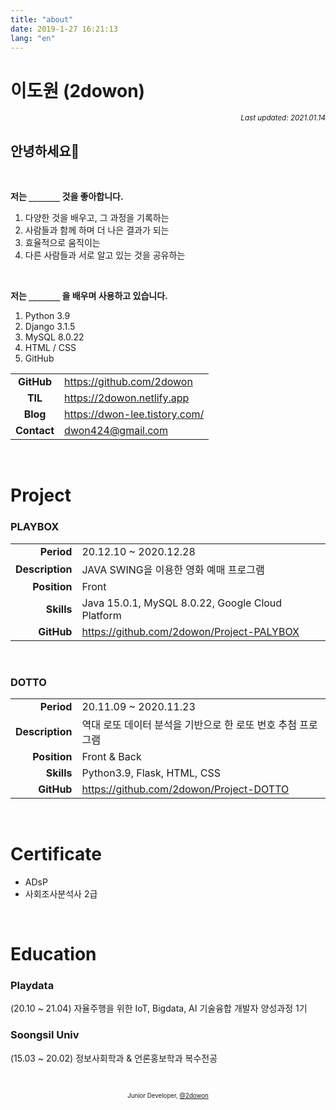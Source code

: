 ```yaml
---
title: "about"
date: 2019-1-27 16:21:13
lang: "en"
---
```


# 이도원 (2dowon)

<div align="right"><sub><i>Last updated: 2021.01.14</i></sub></div>

## 안녕하세요👋 

<br />

**저는 `_______` 것을 좋아합니다.**

1. 다양한 것을 배우고, 그 과정을 기록하는
2. 사람들과 함께 하며 더 나은 결과가 되는
3. 효율적으로 움직이는
4. 다른 사람들과 서로 알고 있는 것을 공유하는

<br />

**저는 `_______` 을 배우며 사용하고 있습니다.**

1. Python 3.9
2. Django 3.1.5
3. MySQL 8.0.22
4. HTML / CSS
5. GitHub

|             |                               |
| :---------: | ----------------------------- |
| **GitHub**  | https://github.com/2dowon     |
|   **TIL**   | https://2dowon.netlify.app    |
|  **Blog**   | https://dwon-lee.tistory.com/ |
| **Contact** | <dwon424@gmail.com>           |

<br />

# Project

### PLAYBOX

|                 |                                                  |
| --------------: | ------------------------------------------------ |
|      **Period** | 20.12.10 ~ 2020.12.28                            |
| **Description** | JAVA SWING을 이용한 영화 예매 프로그램           |
|    **Position** | Front                                            |
|      **Skills** | Java 15.0.1, MySQL 8.0.22, Google Cloud Platform |
|      **GitHub** | https://github.com/2dowon/Project-PALYBOX        |

<br />

### DOTTO

|                 |                                                             |
| --------------: | ----------------------------------------------------------- |
|      **Period** | 20.11.09 ~ 2020.11.23                                       |
| **Description** | 역대 로또 데이터 분석을 기반으로 한 로또 번호 추첨 프로그램 |
|    **Position** | Front & Back                                                |
|      **Skills** | Python3.9, Flask, HTML, CSS                                 |
|      **GitHub** | https://github.com/2dowon/Project-DOTTO                     |

<br />

# Certificate

- ADsP
- 사회조사분석사 2급

<br />

# Education

### Playdata

(20.10 ~ 21.04) 자율주행을 위한 IoT, Bigdata, AI 기술융합 개발자 양성과정 1기

### Soongsil Univ

(15.03 ~ 20.02) 정보사회학과 & 언론홍보학과 복수전공

<div align="center" class="final">

<br/>

<sub><sup>Junior Developer, <a href="https://github.com/2dowon">@2dowon</a></sup></sub>

</div>
